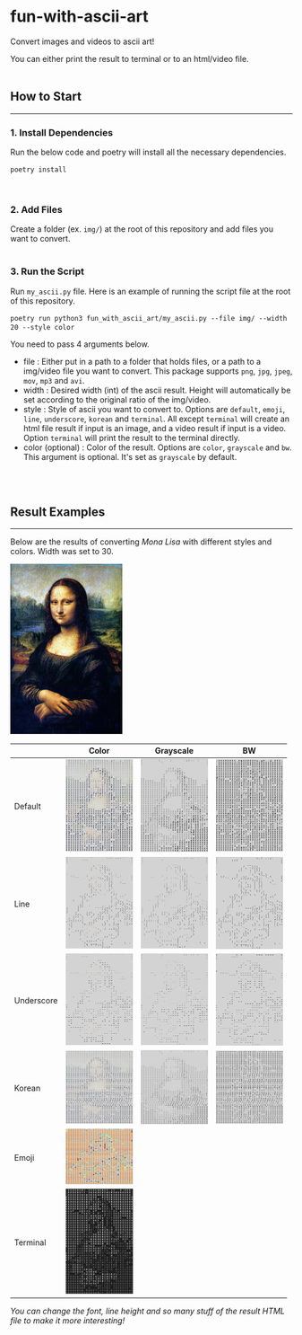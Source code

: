 # fun-with-ascii-art
Convert images and videos to ascii art!

You can either print the result to terminal or to an html/video file.
<br />
<br />

## **How to Start**
---
### 1. Install Dependencies
Run the below code and poetry will install all the necessary dependencies.
```
poetry install
```
<br />

### 2. Add Files
Create a folder (ex. `img/`) at the root of this repository and add files you want to convert.
<br /> <br />

### 3. Run the Script
Run `my_ascii.py` file.
Here is an example of running the script file at the root of this repository.
```
poetry run python3 fun_with_ascii_art/my_ascii.py --file img/ --width 20 --style color
```

You need to pass 4 arguments below.
- file : Either put in a path to a folder that holds files, or a path to a img/video file you want to convert. This package supports `png`, `jpg`, `jpeg`, `mov`, `mp3` and `avi`.
- width : Desired width (int) of the ascii result. Height will automatically be set according to the original ratio of the img/video.
- style : Style of ascii you want to convert to. Options are `default`, `emoji`, `line`, `underscore`, `korean` and `terminal`. All except `terminal` will create an html file result if input is an image, and a video result if input is a video. Option `terminal` will print the result to the terminal directly.
- color (optional) : Color of the result. Options are `color`, `grayscale` and `bw`. This argument is optional. It's set as `grayscale` by default.

<br /> <br />
## **Result Examples**
---
Below are the results of converting *Mona Lisa* with different styles and colors. Width was set to 30.

<img src="src/monalisa.png" alt="sample image (monalisa)" width="200"/>

|  | Color | Grayscale | BW |
| ----------- | ----------- | ----------- | ----------- |
| Default | <img src="src/default_color.png" alt="default color" width="120"/> | <img src="src/default_grayscale.png" alt="default grayscale" width="120"/> | <img src="src/default_bw.png" alt="default bw" width="120"/> |
| Line | <img src="src/line_color.png" alt="line color" width="120"/> | <img src="src/line_grayscale.png" alt="line grayscale" width="120"/> | <img src="src/line_bw.png" alt="line bw" width="120"/> |
| Underscore | <img src="src/underscore_color.png" alt="underscore color" width="120"/> | <img src="src/underscore_grayscale.png" alt="underscore grayscale" width="120"/> | <img src="src/underscore_bw.png" alt="underscore bw" width="120"/> |
| Korean | <img src="src/korean_color.png" alt="korean color" width="120"/> | <img src="src/korean_grayscale.png" alt="korean grayscale" width="120"/> | <img src="src/korean_bw.png" alt="korean bw" width="120"/> |
| Emoji | <img src="src/emoji.png" alt="emoji" width="120"/> |
| Terminal | <img src="src/terminal.png" alt="terminal" width="120"/> |


*You can change the font, line height and so many stuff of the result HTML file to make it more interesting!*